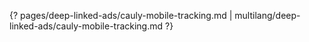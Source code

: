 {? pages/deep-linked-ads/cauly-mobile-tracking.md | multilang/deep-linked-ads/cauly-mobile-tracking.md ?}
